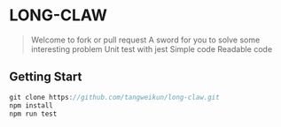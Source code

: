 # LONG-CLAW

> Welcome to fork or pull request
> A sword for you to solve some interesting problem
> Unit test with jest
> Simple code
> Readable code

## Getting Start

```javascript
git clone https://github.com/tangweikun/long-claw.git
npm install
npm run test
```
